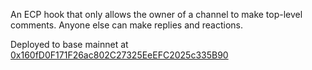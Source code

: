 An ECP hook that only allows the owner of a channel to make top-level comments.
Anyone else can make replies and reactions.

Deployed to base mainnet at [0x160fD0F171F26ac802C27325EeEFC2025c335B90](https://basescan.org/address/0x160fD0F171F26ac802C27325EeEFC2025c335B90)
